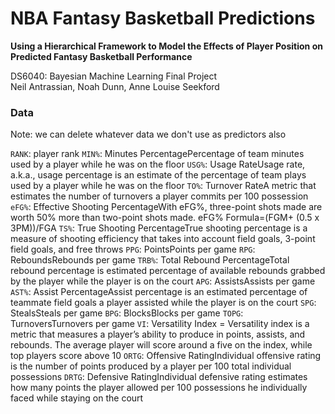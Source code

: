 # NBA Fantasy Basketball Predictions  
**Using a Hierarchical Framework to Model the Effects of Player Position on Predicted Fantasy Basketball Performance**  

DS6040: Bayesian Machine Learning Final Project  
Neil Antrassian, Noah Dunn, Anne Louise Seekford  



### Data
Note: we can delete whatever data we don't use as predictors also


 ```RANK```: player rank
```MIN%```: Minutes PercentagePercentage of team minutes used by a player while he was on the floor
```USG%```: Usage RateUsage rate, a.k.a., usage percentage is an estimate of the percentage of team plays used by a player while he was on the floor
```TO%```: Turnover RateA metric that estimates the number of turnovers a player commits per 100 possession
```eFG%```: Effective Shooting PercentageWith eFG%, three-point shots made are worth 50% more than two-point shots made. eFG% Formula=(FGM+ (0.5 x 3PM))/FGA
```TS%```: True Shooting PercentageTrue shooting percentage is a measure of shooting efficiency that takes into account field goals, 3-point field goals, and free throws
```PPG```: PointsPoints per game
```RPG```: ReboundsRebounds per game
```TRB%```: Total Rebound PercentageTotal rebound percentage is estimated percentage of available rebounds grabbed by the player while the player is on the court
```APG```: AssistsAssists per game
```AST%```: Assist PercentageAssist percentage is an estimated percentage of teammate field goals a player assisted while the player is on the court
```SPG```: StealsSteals per game
```BPG```: BlocksBlocks per game
```TOPG```: TurnoversTurnovers per game
```VI```: Versatility Index = Versatility index is a metric that measures a player’s ability to produce in points, assists, and rebounds. The average player will score around a five on the index, while top players score above 10
```ORTG```: Offensive RatingIndividual offensive rating is the number of points produced by a player per 100 total individual possessions
```DRTG```: Defensive RatingIndividual defensive rating estimates how many points the player allowed per 100 possessions he individually faced while staying on the court



